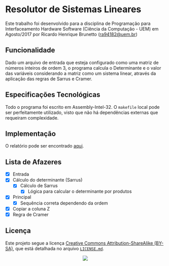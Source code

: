 # Resolutor de Sistemas Lineares
Este trabalho foi desenvolvido para a disciplina de Programação para Interfaceamento Hardware Software (Ciência da Computação - UEM) em Agosto/2017 por Ricardo Henrique Brunetto (ra94182@uem.br)

## Funcionalidade
Dado um arquivo de entrada que esteja configurado como uma matriz de números inteiros de ordem 3, o programa calcula o Determinante e o valor das variáveis considerando a matriz como um sistema linear, através da aplicação das regras de Sarrus e Cramer.

## Especificações Tecnológicas
Todo o programa foi escrito em Assembly-Intel-32. O `makefile` local pode ser perfeitamente utilizado, visto que não há dependências externas que requeiram complexidade.

## Implementação
O relatório pode ser encontrado [aqui](Relatório.pdf).

## Lista de Afazeres
- [x] Entrada
- [x] Cálculo do determinante (Sarrus)
  - [x] Cálculo de Sarrus
    - [x] Lógica para calcular o determinante por produtos
- [x] Principal
  - [x] Sequência correta dependendo da ordem
- [x] Copiar a coluna Z
- [x] Regra de Cramer

## Licença
Este projeto segue a licença [Creative Commons Attribution-ShareAlike (BY-SA)](https://creativecommons.org/licenses/by-sa/4.0/), que está detalhada no arquivo [`LICENSE.md`](LICENSE.md).
<p align="center">
  <img src="https://licensebuttons.net/l/by-sa/3.0/88x31.png">
</p>

